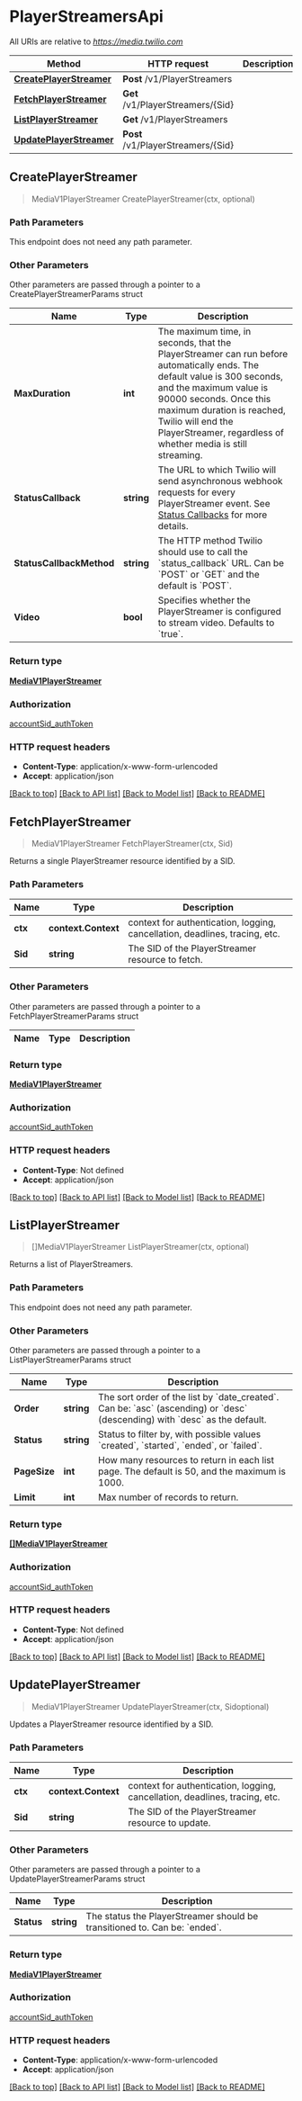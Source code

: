 # PlayerStreamersApi

All URIs are relative to *https://media.twilio.com*

Method | HTTP request | Description
------------- | ------------- | -------------
[**CreatePlayerStreamer**](PlayerStreamersApi.md#CreatePlayerStreamer) | **Post** /v1/PlayerStreamers | 
[**FetchPlayerStreamer**](PlayerStreamersApi.md#FetchPlayerStreamer) | **Get** /v1/PlayerStreamers/{Sid} | 
[**ListPlayerStreamer**](PlayerStreamersApi.md#ListPlayerStreamer) | **Get** /v1/PlayerStreamers | 
[**UpdatePlayerStreamer**](PlayerStreamersApi.md#UpdatePlayerStreamer) | **Post** /v1/PlayerStreamers/{Sid} | 



## CreatePlayerStreamer

> MediaV1PlayerStreamer CreatePlayerStreamer(ctx, optional)





### Path Parameters

This endpoint does not need any path parameter.

### Other Parameters

Other parameters are passed through a pointer to a CreatePlayerStreamerParams struct


Name | Type | Description
------------- | ------------- | -------------
**MaxDuration** | **int** | The maximum time, in seconds, that the PlayerStreamer can run before automatically ends. The default value is 300 seconds, and the maximum value is 90000 seconds. Once this maximum duration is reached, Twilio will end the PlayerStreamer, regardless of whether media is still streaming.
**StatusCallback** | **string** | The URL to which Twilio will send asynchronous webhook requests for every PlayerStreamer event. See [Status Callbacks](/docs/live/status-callbacks) for more details.
**StatusCallbackMethod** | **string** | The HTTP method Twilio should use to call the &#x60;status_callback&#x60; URL. Can be &#x60;POST&#x60; or &#x60;GET&#x60; and the default is &#x60;POST&#x60;.
**Video** | **bool** | Specifies whether the PlayerStreamer is configured to stream video. Defaults to &#x60;true&#x60;.

### Return type

[**MediaV1PlayerStreamer**](MediaV1PlayerStreamer.md)

### Authorization

[accountSid_authToken](../README.md#accountSid_authToken)

### HTTP request headers

- **Content-Type**: application/x-www-form-urlencoded
- **Accept**: application/json

[[Back to top]](#) [[Back to API list]](../README.md#documentation-for-api-endpoints)
[[Back to Model list]](../README.md#documentation-for-models)
[[Back to README]](../README.md)


## FetchPlayerStreamer

> MediaV1PlayerStreamer FetchPlayerStreamer(ctx, Sid)



Returns a single PlayerStreamer resource identified by a SID.

### Path Parameters


Name | Type | Description
------------- | ------------- | -------------
**ctx** | **context.Context** | context for authentication, logging, cancellation, deadlines, tracing, etc.
**Sid** | **string** | The SID of the PlayerStreamer resource to fetch.

### Other Parameters

Other parameters are passed through a pointer to a FetchPlayerStreamerParams struct


Name | Type | Description
------------- | ------------- | -------------

### Return type

[**MediaV1PlayerStreamer**](MediaV1PlayerStreamer.md)

### Authorization

[accountSid_authToken](../README.md#accountSid_authToken)

### HTTP request headers

- **Content-Type**: Not defined
- **Accept**: application/json

[[Back to top]](#) [[Back to API list]](../README.md#documentation-for-api-endpoints)
[[Back to Model list]](../README.md#documentation-for-models)
[[Back to README]](../README.md)


## ListPlayerStreamer

> []MediaV1PlayerStreamer ListPlayerStreamer(ctx, optional)



Returns a list of PlayerStreamers.

### Path Parameters

This endpoint does not need any path parameter.

### Other Parameters

Other parameters are passed through a pointer to a ListPlayerStreamerParams struct


Name | Type | Description
------------- | ------------- | -------------
**Order** | **string** | The sort order of the list by &#x60;date_created&#x60;. Can be: &#x60;asc&#x60; (ascending) or &#x60;desc&#x60; (descending) with &#x60;desc&#x60; as the default.
**Status** | **string** | Status to filter by, with possible values &#x60;created&#x60;, &#x60;started&#x60;, &#x60;ended&#x60;, or &#x60;failed&#x60;.
**PageSize** | **int** | How many resources to return in each list page. The default is 50, and the maximum is 1000.
**Limit** | **int** | Max number of records to return.

### Return type

[**[]MediaV1PlayerStreamer**](MediaV1PlayerStreamer.md)

### Authorization

[accountSid_authToken](../README.md#accountSid_authToken)

### HTTP request headers

- **Content-Type**: Not defined
- **Accept**: application/json

[[Back to top]](#) [[Back to API list]](../README.md#documentation-for-api-endpoints)
[[Back to Model list]](../README.md#documentation-for-models)
[[Back to README]](../README.md)


## UpdatePlayerStreamer

> MediaV1PlayerStreamer UpdatePlayerStreamer(ctx, Sidoptional)



Updates a PlayerStreamer resource identified by a SID.

### Path Parameters


Name | Type | Description
------------- | ------------- | -------------
**ctx** | **context.Context** | context for authentication, logging, cancellation, deadlines, tracing, etc.
**Sid** | **string** | The SID of the PlayerStreamer resource to update.

### Other Parameters

Other parameters are passed through a pointer to a UpdatePlayerStreamerParams struct


Name | Type | Description
------------- | ------------- | -------------
**Status** | **string** | The status the PlayerStreamer should be transitioned to. Can be: &#x60;ended&#x60;.

### Return type

[**MediaV1PlayerStreamer**](MediaV1PlayerStreamer.md)

### Authorization

[accountSid_authToken](../README.md#accountSid_authToken)

### HTTP request headers

- **Content-Type**: application/x-www-form-urlencoded
- **Accept**: application/json

[[Back to top]](#) [[Back to API list]](../README.md#documentation-for-api-endpoints)
[[Back to Model list]](../README.md#documentation-for-models)
[[Back to README]](../README.md)

